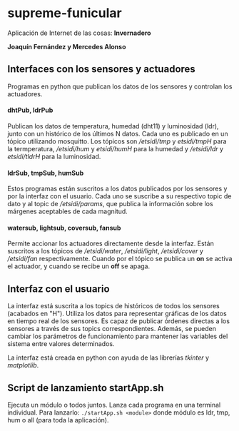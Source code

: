 # supreme-funicular

Aplicación de Internet de las cosas: **Invernadero**

**Joaquín Fernández y Mercedes Alonso**

## Interfaces con los sensores y actuadores
Programas en python que publican los datos de los sensores y controlan los actuadores.

#### dhtPub, ldrPub
Publican los datos de temperatura, humedad (dht11) y luminosidad (ldr), junto con un histórico de los últimos N datos. Cada uno es publicado en un tópico utilizando mosquitto. Los tópicos son */etsidi/tmp* y *etsidi/tmpH* para la termperatura, */etsidi/hum* y *etsidi/humH* para la humedad y */etsidi/ldr* y *etsidi/tldrH* para la luminosidad.

#### ldrSub, tmpSub, humSub
Estos programas están suscritos a los datos publicados por los sensores y por la interfaz con el usuario. Cada uno se suscribe a su respectivo topic de dato y al topic de */etsidi/params*, que publica la información sobre los márgenes aceptables de cada magnitud.

#### watersub, lightsub, coversub, fansub
Permite accionar los actuadores directamente desde la interfaz. Están suscritos a los tópicos de */etsidi/water*, */etsidi/light*, */etsidi/cover* y */etsidi/fan* respectivamente. Cuando por el tópico se publica un **on** se activa el actuador, y cuando se recibe un **off** se apaga.

## Interfaz con el usuario
La interfaz está suscrita a los topics de históricos de todos los sensores (acabados en "H"). Utiliza los datos para representar gráficas de los datos en tiempo real de los sensores. Es capaz de publicar órdenes directas a los sensores a través de sus topics correspondientes. Además, se pueden cambiar los parámetros de funcionamiento para mantener las variables del sistema entre valores determinados.

La interfaz está creada en python con ayuda de las librerías *tkinter* y *matplotlib*.


## Script de lanzamiento startApp.sh
Ejecuta un módulo o todos juntos. Lanza cada programa en una terminal individual. Para lanzarlo: `./startApp.sh <module>`
donde módulo es ldr, tmp, hum o all (para toda la aplicación).
